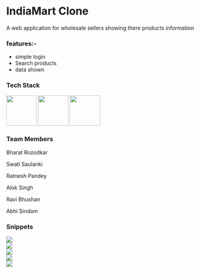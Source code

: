 
<h1>IndiaMart Clone</h1>
<p>A web application for wholesale sellers showing there products information</p>

<h3>features:-</h3>
<ul>
  <li>simple login</li>
   <li>Search products</li>
   <li>data shown</li>
</ul>


<h3>Tech Stack</h3>
<div display="flex">
 <img src="https://cdn-icons-png.flaticon.com/512/732/732212.png" width="80px" height="80px" margin-right="30px"/>
<img src="https://cdn-icons-png.flaticon.com/512/919/919826.png" width="80px" height="80px" margin-right="30px"/>
  <img src="https://cdn-icons-png.flaticon.com/512/5968/5968292.png" width="80px" height="80px" margin-right="30px"/>
</div>

<h3>Team Members</h3>
<p>Bharat Rozodkar</p>
<p>Swati Saulanki</p>
<p>Ratnesh Pandey</p>
<p>Alok Singh</p>
<p>Ravi Bhushan</p>
<p>Abhi Sindam</p>

<h3>Snippets</h3>
<div>
<img src="https://miro.medium.com/max/1400/1*VZfy4rPglIO9cyK0R2NinA.png"/>
<div/>
  <div>
<img src="https://miro.medium.com/max/1400/1*ptwFVOj6ZFAWaq8dLFW0PA.png"/>
<div/>
    <div>
<img src="https://miro.medium.com/max/1400/1*oJTorLreLl_M7CIuaOgSIg.png"/>
<div/>
      <div>
<img src="https://miro.medium.com/max/1400/1*LN-BL8kj6F9sav-YpUHdqQ.png"/>
<div/>
        <div>
<img src="https://miro.medium.com/max/1400/1*hL2Kbjjar4K33gdIxHhI5Q.png"/>
<div/>
